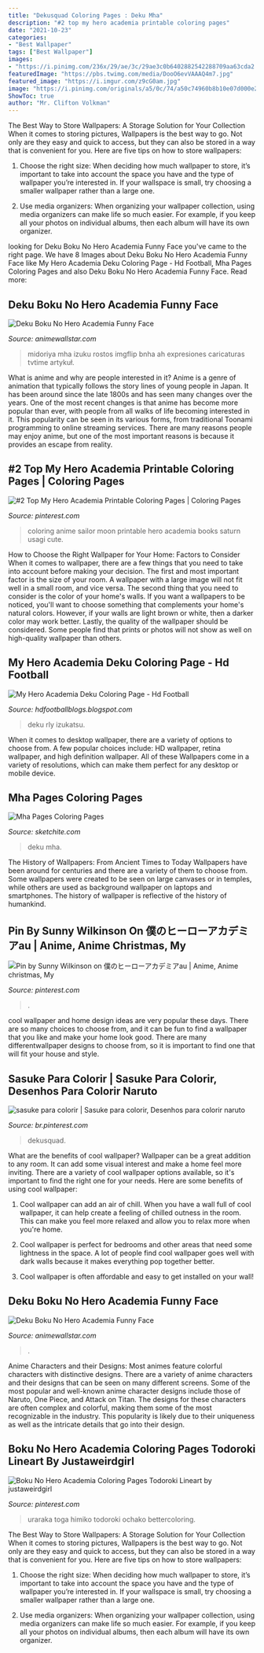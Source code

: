 ```yaml
---
title: "Dekusquad Coloring Pages : Deku Mha"
description: "#2 top my hero academia printable coloring pages"
date: "2021-10-23"
categories:
- "Best Wallpaper"
tags: ["Best Wallpaper"]
images:
- "https://i.pinimg.com/236x/29/ae/3c/29ae3c0b6402882542288709aa63cda2.jpg?nii=t"
featuredImage: "https://pbs.twimg.com/media/DooO6evVAAAQ4m7.jpg"
featured_image: "https://i.imgur.com/z9cG0am.jpg"
image: "https://i.pinimg.com/originals/a5/0c/74/a50c74960b8b10e07d000e2be1d7f4ac.jpg"
ShowToc: true
author: "Mr. Clifton Volkman"
---
```



The Best Way to Store Wallpapers: A Storage Solution for Your Collection
When it comes to storing pictures, Wallpapers is the best way to go. Not only are they easy and quick to access, but they can also be stored in a way that is convenient for you. Here are five tips on how to store wallpapers:
1) Choose the right size: When deciding how much wallpaper to store, it’s important to take into account the space you have and the type of wallpaper you’re interested in. If your wallspace is small, try choosing a smaller wallpaper rather than a large one.

2) Use media organizers: When organizing your wallpaper collection, using media organizers can make life so much easier. For example, if you keep all your photos on individual albums, then each album will have its own organizer.

	

		
looking for Deku Boku No Hero Academia Funny Face you've came to the right page. We have 8 Images about Deku Boku No Hero Academia Funny Face like My Hero Academia Deku Coloring Page - Hd Football, Mha Pages Coloring Pages and also Deku Boku No Hero Academia Funny Face. Read more:
		
    
## Deku Boku No Hero Academia Funny Face

<img loading=lazy src="https://i.pinimg.com/originals/91/6c/e7/916ce73df577ee06e2e2f36731971135.png" onerror="this.onerror=null;this.src='https://tse4.mm.bing.net/th?id=OIP.DNvf8LTux0qpp3JMIc2flAHaIo&amp;pid=15.1';" alt="Deku Boku No Hero Academia Funny Face">

_Source: animewallstar.com_

>midoriya mha izuku rostos imgflip bnha ah expresiones caricaturas tvtime artykuł. 

	

What is anime and why are people interested in it?
Anime is a genre of animation that typically follows the story lines of young people in Japan. It has been around since the late 1800s and has seen many changes over the years. One of the most recent changes is that anime has become more popular than ever, with people from all walks of life becoming interested in it. This popularity can be seen in its various forms, from traditional Toonami programming to online streaming services. There are many reasons people may enjoy anime, but one of the most important reasons is because it provides an escape from reality.

    
## #2 Top My Hero Academia Printable Coloring Pages | Coloring Pages

<img loading=lazy src="https://i.pinimg.com/236x/c2/6f/11/c26f115b9c1acb1e0f51f7e3d388a4b1.jpg?nii=t" onerror="this.onerror=null;this.src='https://tse2.mm.bing.net/th?id=OIP.k7njZnGbygWKIcfKuXF6cwAAAA&amp;pid=15.1';" alt="#2 Top My Hero Academia Printable Coloring Pages | Coloring Pages">

_Source: pinterest.com_

>coloring anime sailor moon printable hero academia books saturn usagi cute. 

	

How to Choose the Right Wallpaper for Your Home: Factors to Consider
When it comes to wallpaper, there are a few things that you need to take into account before making your decision. The first and most important factor is the size of your room. A wallpaper with a large image will not fit well in a small room, and vice versa. 
The second thing that you need to consider is the color of your home's walls. If you want a wallpapers to be noticed, you'll want to choose something that complements your home's natural colors. However, if your walls are light brown or white, then a darker color may work better. 
Lastly, the quality of the wallpaper should be considered. Some people find that prints or photos will not show as well on high-quality wallpaper than others.

    
## My Hero Academia Deku Coloring Page - Hd Football

<img loading=lazy src="https://pbs.twimg.com/media/DooO6evVAAAQ4m7.jpg" onerror="this.onerror=null;this.src='https://tse3.mm.bing.net/th?id=OIP.jt0roM4D5LoS2dnBfSILGwHaFr&amp;pid=15.1';" alt="My Hero Academia Deku Coloring Page - Hd Football">

_Source: hdfootballblogs.blogspot.com_

>deku rly izukatsu. 

	

When it comes to desktop wallpaper, there are a variety of options to choose from. A few popular choices include: HD wallpaper, retina wallpaper, and high definition wallpaper. All of these Wallpapers come in a variety of resolutions, which can make them perfect for any desktop or mobile device. 

    
## Mha Pages Coloring Pages

<img loading=lazy src="https://i.imgur.com/z9cG0am.jpg" onerror="this.onerror=null;this.src='https://tse2.mm.bing.net/th?id=OIP.6V5qMe2JWFEYfy1V4w-m_QHaHZ&amp;pid=15.1';" alt="Mha Pages Coloring Pages">

_Source: sketchite.com_

>deku mha. 

	

The History of Wallpapers: From Ancient Times to Today
Wallpapers have been around for centuries and there are a variety of them to choose from. Some wallpapers were created to be seen on large canvases or in temples, while others are used as background wallpaper on laptops and smartphones. The history of wallpaper is reflective of the history of humankind.

    
## Pin By Sunny Wilkinson On 僕のヒーローアカデミアau | Anime, Anime Christmas, My

<img loading=lazy src="https://i.pinimg.com/736x/ab/6f/ec/ab6fecc1aa95bc8577a14850f0c46305.jpg" onerror="this.onerror=null;this.src='https://tse2.mm.bing.net/th?id=OIP.fKtKYfxlaOP0_ChFH5Py4AHaEK&amp;pid=15.1';" alt="Pin by Sunny Wilkinson on 僕のヒーローアカデミアau | Anime, Anime christmas, My">

_Source: pinterest.com_

>. 

	

cool wallpaper and home design ideas are very popular these days. There are so many choices to choose from, and it can be fun to find a wallpaper that you like and make your home look good. There are many differentwallpaper designs to choose from, so it is important to find one that will fit your house and style.

    
## Sasuke Para Colorir | Sasuke Para Colorir, Desenhos Para Colorir Naruto

<img loading=lazy src="https://i.pinimg.com/236x/29/ae/3c/29ae3c0b6402882542288709aa63cda2.jpg?nii=t" onerror="this.onerror=null;this.src='https://tse3.mm.bing.net/th?id=OIP.5f50YFWecAuiUBbeC38QjQAAAA&amp;pid=15.1';" alt="sasuke para colorir | Sasuke para colorir, Desenhos para colorir naruto">

_Source: br.pinterest.com_

>dekusquad. 

	

What are the benefits of cool wallpaper?
Wallpaper can be a great addition to any room. It can add some visual interest and make a home feel more inviting. There are a variety of cool wallpaper options available, so it's important to find the right one for your needs. Here are some benefits of using cool wallpaper: 
1. Cool wallpaper can add an air of chill. When you have a wall full of cool wallpaper, it can help create a feeling of chilled outness in the room. This can make you feel more relaxed and allow you to relax more when you're home. 

2. Cool wallpaper is perfect for bedrooms and other areas that need some lightness in the space. A lot of people find cool wallpaper goes well with dark walls because it makes everything pop together better. 

3. Cool wallpaper is often affordable and easy to get installed on your wall!

    
## Deku Boku No Hero Academia Funny Face

<img loading=lazy src="https://i.pinimg.com/originals/a5/0c/74/a50c74960b8b10e07d000e2be1d7f4ac.jpg" onerror="this.onerror=null;this.src='https://tse4.mm.bing.net/th?id=OIP.tajI8_Z8M45DJT_24JuImwHaH1&amp;pid=15.1';" alt="Deku Boku No Hero Academia Funny Face">

_Source: animewallstar.com_

>. 

	

Anime Characters and their Designs: Most animes feature colorful characters with distinctive designs.
There are a variety of anime characters and their designs that can be seen on many different screens. Some of the most popular and well-known anime character designs include those of Naruto, One Piece, and Attack on Titan. The designs for these characters are often complex and colorful, making them some of the most recognizable in the industry. This popularity is likely due to their uniqueness as well as the intricate details that go into their design.

    
## Boku No Hero Academia Coloring Pages Todoroki Lineart By Justaweirdgirl

<img loading=lazy src="https://i.pinimg.com/originals/7d/3a/83/7d3a83feec446a9344f72a93b65efe80.jpg" onerror="this.onerror=null;this.src='https://tse4.mm.bing.net/th?id=OIP.LSTyehb5GAL31a6pa_BlewHaHa&amp;pid=15.1';" alt="Boku No Hero Academia Coloring Pages Todoroki Lineart by justaweirdgirl">

_Source: pinterest.com_

>uraraka toga himiko todoroki ochako bettercoloring. 

	

The Best Way to Store Wallpapers: A Storage Solution for Your Collection
When it comes to storing pictures, Wallpapers is the best way to go. Not only are they easy and quick to access, but they can also be stored in a way that is convenient for you. Here are five tips on how to store wallpapers:
1) Choose the right size: When deciding how much wallpaper to store, it’s important to take into account the space you have and the type of wallpaper you’re interested in. If your wallspace is small, try choosing a smaller wallpaper rather than a large one.

2) Use media organizers: When organizing your wallpaper collection, using media organizers can make life so much easier. For example, if you keep all your photos on individual albums, then each album will have its own organizer.

